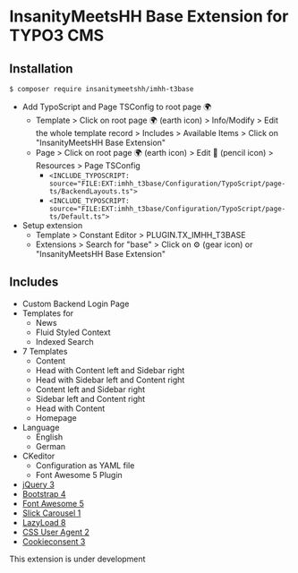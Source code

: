 # InsanityMeetsHH Base Extension for TYPO3 CMS

## Installation
```bash
$ composer require insanitymeetshh/imhh-t3base
```

* Add TypoScript and Page TSConfig to root page 🌍
  * Template > Click on root page 🌍 (earth icon) > Info/Modify > Edit the whole template record > Includes > Available Items > Click on "InsanityMeetsHH Base Extension"
  * Page > Click on root page 🌍 (earth icon) > Edit 📝 (pencil icon) > Resources > Page TSConfig
    * `<INCLUDE_TYPOSCRIPT: source="FILE:EXT:imhh_t3base/Configuration/TypoScript/page-ts/BackendLayouts.ts">`
    * `<INCLUDE_TYPOSCRIPT: source="FILE:EXT:imhh_t3base/Configuration/TypoScript/page-ts/Default.ts">`
* Setup extension
  * Template > Constant Editor > PLUGIN.TX_IMHH_T3BASE
  * Extensions > Search for "base" > Click on ⚙️ (gear icon) or "InsanityMeetsHH Base Extension"

## Includes
* Custom Backend Login Page
* Templates for
  * News
  * Fluid Styled Context
  * Indexed Search
* 7 Templates
  * Content
  * Head with Content left and Sidebar right
  * Head with Sidebar left and Content right
  * Content left and Sidebar right
  * Sidebar left and Content right
  * Head with Content
  * Homepage
* Language
  * English
  * German
* CKeditor
  * Configuration as YAML file
  * Font Awesome 5 Plugin
* [jQuery 3](http://jquery.com)
* [Bootstrap 4](https://getbootstrap.com)
* [Font Awesome 5](https://fontawesome.com)
* [Slick Carousel 1](http://kenwheeler.github.io/slick/)
* [LazyLoad 8](https://www.andreaverlicchi.eu/lazyload/)
* [CSS User Agent 2](https://www.npmjs.com/package/cssuseragent)
* [Cookieconsent 3](https://github.com/insites/cookieconsent)

This extension is under development
